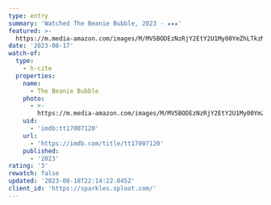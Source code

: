 ```yaml
---
type: entry
summary: 'Watched The Beanie Bubble, 2023 - ★★★'
featured: >-
  https://m.media-amazon.com/images/M/MV5BODEzNzRjY2EtY2U1My00YmZhLTkzMTYtMjhiNjI1ODJlNDE1XkEyXkFqcGdeQXVyMTA3MDk2NDg2._V1_SX300.jpg
date: '2023-08-17'
watch-of:
  type:
    - h-cite
  properties:
    name:
      - The Beanie Bubble
    photo:
      - >-
        https://m.media-amazon.com/images/M/MV5BODEzNzRjY2EtY2U1My00YmZhLTkzMTYtMjhiNjI1ODJlNDE1XkEyXkFqcGdeQXVyMTA3MDk2NDg2._V1_SX300.jpg
    uid:
      - 'imdb:tt17007120'
    url:
      - 'https://imdb.com/title/tt17007120'
    published:
      - '2023'
rating: '3'
rewatch: false
updated: '2023-08-18T22:14:22.045Z'
client_id: 'https://sparkles.sploot.com/'
---
```


